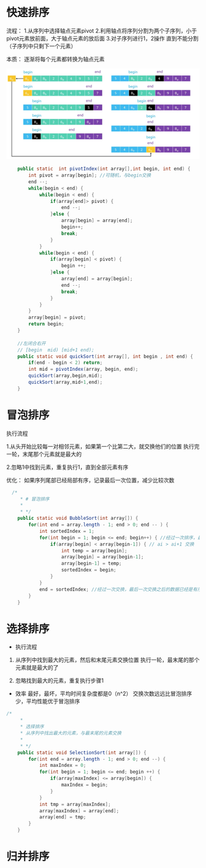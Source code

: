 # 快速排序

流程：
1.从序列中选择轴点元素pivot
2.利用轴点将序列分割为两个子序列，小于pivot元素放前面，大于轴点元素的放后面
3.对子序列进行1，2操作
直到不能分割（子序列中只剩下一个元素）

本质：
逐渐将每个元素都转换为轴点元素

![](media/16194444211506/16191489699378.jpg)


```java
	public static  int pivotIndex(int array[],int begin, int end) {
		int pivot = array[begin]; //可随机，与begin交换
		end --;
		while(begin < end) {
			while(begin < end) {
				if(array[end]> pivot) {
					end --;
				}else {
					array[begin] = array[end];
					begin++;
					break;
				}
			}
			while(begin < end) {
				if(array[begin] < pivot) {
					begin ++;
				}else {
					array[end] = array[begin];
					end --;
					break;
				}
			}
		}
		array[begin] = pivot;
		return begin;
	}
	
	//左闭合右开
	// [begin  mid) [mid+1 end);
	public static void quickSort(int array[], int begin , int end) {
		if(end - begin < 2) return;
		int mid = pivotIndex(array, begin, end);
		quickSort(array,begin,mid);
		quickSort(array,mid+1,end);
	}
```

# 冒泡排序

执行流程

1.从头开始比较每一对相邻元素，如果第一个比第二大，就交换他们的位置
执行完一轮，末尾那个元素就是最大的

2.忽略1中找到元素，重复执行1，直到全部元素有序

优化：
如果序列尾部已经局部有序，记录最后一次位置，减少比较次数

```java
  /*
     * # 冒泡排序
     * 
     * */
	public static void BubbleSort(int array[]) {
		for(int end = array.length - 1; end > 0; end -- ) {
			int sortedIndex = 1;
			for(int begin = 1; begin <= end; begin++) { //经过一次排序，最后一个当次排序最大
				if(array[begin] < array[begin-1]) { // ai > ai+1 交换  12 2 > 2 12升序
					int temp = array[begin];
					array[begin] = array[begin-1];
					array[begin-1] = temp;
					sortedIndex = begin;
				}
			}
			end = sortedIndex; //经过一次交换，最后一次交换之后的数据已经是有序的了
		}
	}
```

# 选择排序
- 执行流程

1. 从序列中找到最大的元素，然后和末尾元素交换位置
执行一轮，最末尾的那个元素就是最大的了

2. 忽略找到最大的元素，重复执行步骤1

- 效率
最好，最坏，平均时间复杂度都是0（n^2）
交换次数远远比冒泡排序少，平均性能优于冒泡排序

```java
/*
	 * 
	 * 选择排序
	 * 从序列中找出最大的元素，与最末尾的元素交换
	 * 
	 * */
	public static void SelectionSort(int array[]) {
		for(int end = array.length - 1; end > 0; end --) {
			int maxIndex = 0;
			for(int begin = 1; begin <= end; begin ++) {
				if(array[maxIndex] <= array[begin]) {
					maxIndex = begin;
				}
			}
			int tmp = array[maxIndex];
			array[maxIndex] = array[end];
			array[end] = tmp;
		}
	}
```

# 归并排序



